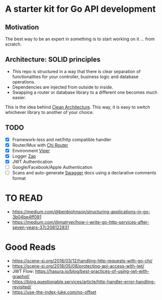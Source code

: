 # A starter kit for Go API development

## Motivation
The best way to be an expert in something is to start working on it ... from scratch.

## Architecture: SOLID principles 
- This repo is structured in a way that there is clear separation of 
functionalities for your controller, business logic and database operations. 
- Dependencies are injected from outside to inside. 
- Swapping a router or database library to a different one becomes much easier. 

This is the idea behind [Clean Architecture](https://blog.cleancoder.com/uncle-bob/2012/08/13/the-clean-architecture.html). 
This way, it is easy to switch whichever library to another of your choice.

## TODO
- [x] Framework-less and net/http compatible handler
- [x] Router/Mux with [Chi Router](https://github.com/go-chi/chi)
- [x] Environment [Viper](https://github.com/spf13/viper)
- [x] Logger [Zap](https://github.com/uber-go/zap)
- [x] JWT Authentication
- [ ] Google/Facebook/Apple Authentication
- [ ] Scans and auto-generate [Swagger](https://github.com/swaggo/swag) docs using a declarative comments format

# TO READ 
- https://medium.com/@benbjohnson/structuring-applications-in-go-3b04be4ff091
- https://medium.com/@matryer/how-i-write-go-http-services-after-seven-years-37c208122831

# Good Reads
- https://scene-si.org/2018/03/12/handling-http-requests-with-go-chi/
- https://scene-si.org/2018/05/08/protecting-api-access-with-jwt/
- JWT Flow: https://hasura.io/blog/best-practices-of-using-jwt-with-graphql/
- https://blog.questionable.services/article/http-handler-error-handling-revisited/
- https://use-the-index-luke.com/no-offset